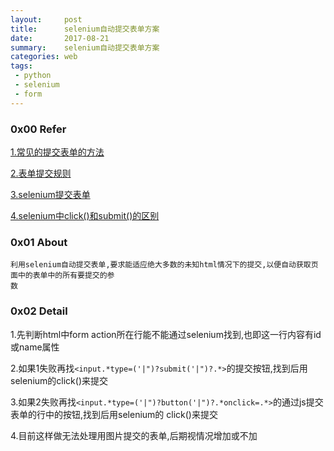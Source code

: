 ```yaml
---
layout:     post
title:      selenium自动提交表单方案
date:       2017-08-21
summary:    selenium自动提交表单方案
categories: web
tags:
 - python
 - selenium
 - form
---
```


### 0x00 Refer

<a href="http://blog.csdn.net/wang02011/article/details/6299517">1.常见的提交表单的方法</a>

<a href="http://www.cnblogs.com/manors/archive/2010/03/11/1683727.html">2.表单提交规则</a>
    
<a href="https://stackoverflow.com/questions/32779563/how-can-i-click-submit-button">3.selenium提交表单</a>

<a href="https://stackoverflow.com/questions/17530104/selenium-webdriver-submit-vs-click">4.selenium中click()和submit()的区别</a>

### 0x01 About

    利用selenium自动提交表单,要求能适应绝大多数的未知html情况下的提交,以便自动获取页面中的表单中的所有要提交的参
    数

### 0x02 Detail

1.先判断html中form action所在行能不能通过selenium找到,也即这一行内容有id或name属性  

2.如果1失败再找`<input.*type=('|")?submit('|")?.*>`的提交按钮,找到后用selenium的click()来提交  

3.如果2失败再找`<input.*type=('|")?button('|")?.*onclick=.*>`的通过js提交表单的行中的按钮,找到后用selenium的
click()来提交

4.目前这样做无法处理用图片提交的表单,后期视情况增加或不加
